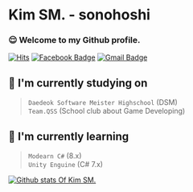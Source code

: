 # Kim SM. - sonohoshi

### 😌 Welcome to my Github profile.
[![Hits](https://hits.seeyoufarm.com/api/count/incr/badge.svg?url=https%3A%2F%2Fgithub.com%2Fsonohoshi)](https://github.com/sonohoshi)
[![Facebook Badge](https://img.shields.io/badge/-Facebook-1877f2?style=flat-square&logo=facebook&logoColor=white&link=https://www.facebook.com/profile.php?id=100007513905040/)](https://www.facebook.com/profile.php?id=100007513905040)
[![Gmail Badge](https://img.shields.io/badge/-Gmail-d14836?style=flat-square&logo=Gmail&logoColor=white&link=mailto:yd111544@gmail.com)](mailto:yd111544@gmail.com)  

## 🏫 I'm currently studying on

> `Daedeok Software Meister Highschool` (DSM)  
> `Team.QSS` (School club about Game Developing)  


## 📃 I'm currently learning
> `Modearn C#` (8.x)  
> `Unity Enguine` (C# 7.x)

[![Github stats Of Kim SM.](https://github-readme-stats.vercel.app/api?username=sonohoshi)](https://github.com/anuraghazra/github-readme-stats)
